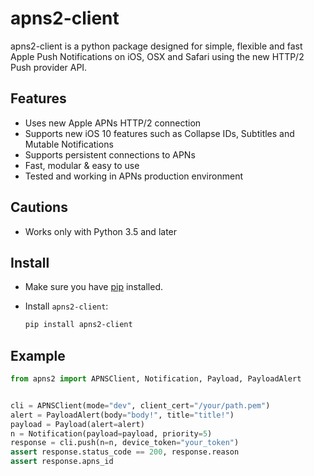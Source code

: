 # apns2-client

apns2-client is a python package designed for simple, flexible and fast Apple Push Notifications on iOS, OSX and Safari using the new HTTP/2 Push provider API.

## Features

- Uses new Apple APNs HTTP/2 connection
- Supports new iOS 10 features such as Collapse IDs, Subtitles and Mutable Notifications
- Supports persistent connections to APNs
- Fast, modular & easy to use
- Tested and working in APNs production environment

## Cautions

- Works only with Python 3.5 and later

## Install

- Make sure you have [pip](https://pip.pypa.io/en/stable/installing/) installed.
- Install `apns2-client`:

  ```sh
  pip install apns2-client
  ```

## Example

```python
from apns2 import APNSClient, Notification, Payload, PayloadAlert


cli = APNSClient(mode="dev", client_cert="/your/path.pem")
alert = PayloadAlert(body="body!", title="title!")
payload = Payload(alert=alert)
n = Notification(payload=payload, priority=5)
response = cli.push(n=n, device_token="your_token")
assert response.status_code == 200, response.reason
assert response.apns_id
```
